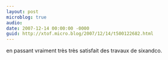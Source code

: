 ```yaml
---
layout: post
microblog: true
audio: 
date: 2007-12-14 00:00:00 -0000
guid: http://xtof.micro.blog/2007/12/14/t500122682.html
---
```

en passant vraiment très très satisfait des travaux de sixandco.
